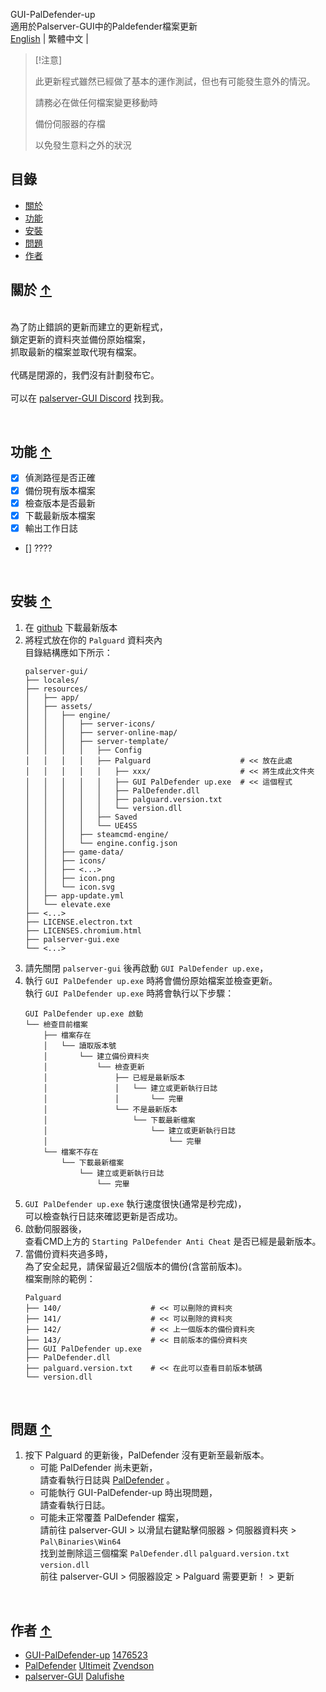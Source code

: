 GUI-PalDefender-up
<br>適用於Palserver-GUI中的Paldefender檔案更新
<br>
[English](./README.md) | 繁體中文 |
<br>
> [!注意]
>
> 此更新程式雖然已經做了基本的運作測試，但也有可能發生意外的情況。
> 
> 請務必在做任何檔案變更移動時
> 
> 備份伺服器的存檔
> 
> 以免發生意料之外的狀況
>

## 目錄[](#目錄)
* [關於](#關於-)
* [功能](#功能-)
* [安裝](#安裝-)
* [問題](#問題-)
* [作者](#作者-)

## 關於 [↑](#目錄)

<br>為了防止錯誤的更新而建立的更新程式，
<br>鎖定更新的資料夾並備份原始檔案，
<br>抓取最新的檔案並取代現有檔案。
<br>
<br>代碼是閉源的，我們沒有計劃發布它。
<br>
<br>可以在 [palserver-GUI Discord](https://discord.gg/UA24pctUYc) 找到我。


<br>

## 功能 [↑](#目錄)

- [x] 偵測路徑是否正確
- [x] 備份現有版本檔案
- [x] 檢查版本是否最新
- [x] 下載最新版本檔案
- [x] 輸出工作日誌
- [] ????

<br>

## 安裝 [↑](#目錄)

1. 在 [github](https://github.com/1476523/GUI-PalDefender-up/releases) 下載最新版本
2. 將程式放在你的 `Palguard` 資料夾內
   <br>目錄結構應如下所示：
   ```
   palserver-gui/
   ├── locales/
   ├── resources/
   │   ├── app/
   │   ├── assets/
   │   │   ├── engine/
   │   │   │   ├── server-icons/
   │   │   │   ├── server-online-map/
   │   │   │   ├── server-template/
   │   │   │   │   ├── Config
   │   │   │   │   ├── Palguard                    # << 放在此處
   │   │   │   │   │   ├── xxx/                    # << 將生成此文件夾
   │   │   │   │   │   ├── GUI PalDefender up.exe  # << 這個程式
   │   │   │   │   │   ├── PalDefender.dll
   │   │   │   │   │   ├── palguard.version.txt
   │   │   │   │   │   └── version.dll
   │   │   │   │   ├── Saved
   │   │   │   │   └── UE4SS
   │   │   │   ├── steamcmd-engine/
   │   │   │   └── engine.config.json
   │   │   ├── game-data/
   │   │   ├── icons/
   │   │   ├── <...>
   │   │   ├── icon.png
   │   │   └── icon.svg
   │   ├── app-update.yml
   │   └── elevate.exe
   ├── <...>
   ├── LICENSE.electron.txt
   ├── LICENSES.chromium.html
   ├── palserver-gui.exe
   └── <...>
   ```
3. 請先關閉 `palserver-gui` 後再啟動 `GUI PalDefender up.exe`，
4. 執行 `GUI PalDefender up.exe` 時將會備份原始檔案並檢查更新。
   <br>執行 `GUI PalDefender up.exe` 時將會執行以下步驟：
   ```
   GUI PalDefender up.exe 啟動
   └── 檢查目前檔案
       ├── 檔案存在
       │   └── 讀取版本號
	   │       └── 建立備份資料夾
	   │           └── 檢查更新
	   │               ├── 已經是最新版本
	   │               │   └── 建立或更新執行日誌
	   │               │       └── 完畢
	   │               └── 不是最新版本
	   │                   └── 下載最新檔案
	   │                       └── 建立或更新執行日誌
	   │                           └── 完畢
	   └── 檔案不存在
	       └── 下載最新檔案
		       └── 建立或更新執行日誌
			   	   └── 完畢
   ```
5. `GUI PalDefender up.exe` 執行速度很快(通常是秒完成)，
   <br>可以檢查執行日誌來確認更新是否成功。
6. 啟動伺服器後，
   <br>查看CMD上方的 `Starting PalDefender Anti Cheat` 是否已經是最新版本。
7. 當備份資料夾過多時，
   <br>為了安全起見，請保留最近2個版本的備份(含當前版本)。
   <br>檔案刪除的範例：
   ```
   Palguard
   ├── 140/                    # << 可以刪除的資料夾
   ├── 141/                    # << 可以刪除的資料夾
   ├── 142/                    # << 上一個版本的備份資料夾
   ├── 143/                    # << 目前版本的備份資料夾
   ├── GUI PalDefender up.exe
   ├── PalDefender.dll
   ├── palguard.version.txt    # << 在此可以查看目前版本號碼
   └── version.dll
   ```
<br>

## 問題 [↑](#目錄)

1. 按下 Palguard 的更新後，PalDefender 沒有更新至最新版本。
   -  可能 PalDefender 尚未更新，
 <br> 請查看執行日誌與 [PalDefender](https://github.com/Ultimeit/PalDefender) 。
   -  可能執行 GUI-PalDefender-up 時出現問題，
 <br> 請查看執行日誌。
   -  可能未正常覆蓋 PalDefender 檔案，
 <br> 請前往 palserver-GUI > 以滑鼠右鍵點擊伺服器 > 伺服器資料夾 > `Pal\Binaries\Win64`
 <br> 找到並刪除這三個檔案 `PalDefender.dll` `palguard.version.txt` `version.dll`
 <br> 前往 palserver-GUI > 伺服器設定 > Palguard 需要更新！ > 更新

<br>

## 作者 [↑](#目錄)

- [GUI-PalDefender-up](https://github.com/1476523/GUI-PalDefender-up) [1476523](https://github.com/1476523)
- [PalDefender](https://github.com/Ultimeit/PalDefender) [Ultimeit](https://github.com/Ultimeit) [Zvendson](https://github.com/Zvendson)
- [palserver-GUI](https://github.com/Dalufishe/palserver-GUI) [Dalufishe](https://github.com/Dalufishe)
